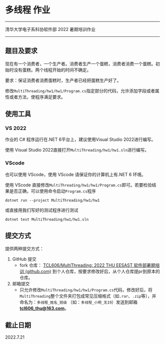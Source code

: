 # 多线程 作业

---

清华大学电子系科协软件部 2022 暑期培训作业

---

## 题目及要求

现在有一个消费者，一个生产者。消费者生产一个蛋糕，消费者消费一个蛋糕。初始时没有蛋糕。两个线程开始的时间不确定。

要求：保证消费者消费蛋糕时，生产者已经把蛋糕生产好了。

修改`MultiThreading/hw1/hw1/Program.cs`指定部分的代码，允许添加字段或者属性或者方法，使程序满足要求。

## 使用工具

### VS 2022

作业的 C# 程序运行在.NET 6平台上，建议使用Visual Studio 2022进行编写。

使用 Visual Studio 2022直接打开`MultiThreading/hw1/hw1.sln`进行编写。

### VScode

也可以使用 VScode，使用 VScode 请保证你的计算机上有.NET 6 环境。

使用 VScode 直接修改`MultiThreading/hw1/hw1/Program.cs`即可。若要检验结果是否正确，可以使用命令启动`Program.cs`程序

`dotnet run --project MultiThreading/hw1/hw1`

或直接用我们写好的测试程序进行测试

`dotnet test MultiThreading/hw1/hw1.sln`

## 提交方式

提供两种提交方式：

1. GitHub 提交
   - fork 仓库： [TCL606/MultiThreading: 2022 THU EESAST 软件部暑期培训 (github.com)](https://github.com/TCL606/MultiThreading) 到个人仓库，按要求修改好后，从个人仓库提pr到原本的仓库。
2. 邮箱提交
   - 只允许修改`MultiThreading/hw1/hw1/Program.cs`代码，修改好后，将`MultiThreading`整个文件夹打包成常见压缩格式（如`.rar`、`.zip`等），并命名为：`多线程_姓名_班级` （如：`多线程_小明_无19`）发送到邮箱 **tcl606_thu@163.com**。

## 截止日期

2022.7.21
